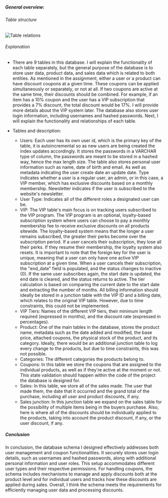 ##### General overview:

###### Table structure

![Table relations](https://i.imgur.com/AkQLgjn.png "Table relations")

###### Explanation

- There are 9 tables in this database. I will explain the functionality of each table separately, but the general purpose of the database is to store user data, product data, and sales data which is related to both entities. As mentioned in the assignment, either a user or a product can have discount coupons at a given time. These coupons can be applied simultaneously or separately, or not at all. If two coupons are active at the same time, their discounts should be combined. For example, if an item has a 10% coupon and the user has a VIP subscription that provides a 7% discount, the total discount would be 17%. I will provide more details about the VIP system later. The database also stores user login information, including usernames and hashed passwords. Next, I will explain the functionality and relationships of each table.

- Tables and description:
  - Users:
    Each user has its own user id, which is the primary key of the table, it is autoincremental so as new users are being created the index updates accordingly. It stores the passwords in a VARCHAR type of column, the passwords are meant to be stored in a hashed way, hence the max length size. The table also stores personal user information such as name, date of birth and email. As well as metadata indicating the user create date an update date. Type indicates whether a user is a regular user, an admin, or in this case, a VIP member, which has exclusive discounts based on a monthly membership. Newsletter indicates if the user is subscribed to the website's newsletter.
  - User Type:
    Indicates all of the different roles a designated user can be.
  - VIP:
    The VIP table's main focus is on tracking users subscribed to the VIP program. The VIP program is an optional, loyalty-based subscription system where users can choose to pay a monthly membership fee to receive exclusive discounts on all products sitewide. The loyalty-based system means that the longer a user remains subscribed, the greater their perks become over the subscription period. If a user cancels their subscription, they lose all their perks. If they resume their membership, the loyalty system also resets. It is important to note that the foreign key for the user is unique, meaning that a user can only have one active VIP subscription at a given time. When a user cancels their subscription, the "end_date" field is populated, and the status changes to inactive (0). If the same user subscribes again, the start date is updated, the end date is cleared, and the status returns to active. The tier calculation is based on comparing the current date to the start date and extracting the number of months. All billing information should ideally be stored in a junction table with the VIP ID and a billing date, which relates to the original VIP table. However, due to time constraints, this could not be implemented.
  - VIP Tiers:
    Names of the different VIP tiers, their minimum length required (expressed in months), and the discount rate (expressed in percentages).
  - Product:
    One of the main tables in the database, stores the product name, metadata such as the date added and modified, the base price, attached coupons, the physical stock of the product, and its category. Ideally, there would be an additional junction table to log every change to the products, but due to time constraints, this was not possible.
  - Categories:
    The different categories the products belong to.
  - Coupons:
    In this table we store the coupons that are assigned to the individual products, as well as if they're active at the moment or not. This state validation should happen within the code of the project the database is designed for.
  - Sales:
    In this table, we store all of the sales made. The user that made them, the date that it occurred and the grand total of the purchase, including all user and product discounts, if any.
  - Sales junction:
    In this junction table we expand on the sales table for the possibility of multiple items being in the buyers purchase. Also, here is where all of the discounts should be individually applied to the products, taking into account the product discount, if any, or the user discount, if any.

##### Conclusion

In conclusion, the database schema I designed effectively addresses both user management and coupon functionalities. It securely stores user login details, such as usernames and hashed passwords, along with additional personal information and user roles. This setup accommodates different user types and their respective permissions. For handling coupons, the schema includes mechanisms to manage and apply discounts both at the product level and for individual users and tracks how these discounts are applied during sales. Overall, I think the schema meets the requirements for efficiently managing user data and processing discounts.
